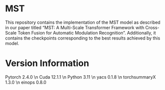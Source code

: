 # MST
This repository contains the implementation of the MST model as described in our paper titled “MST: A Multi-Scale Transformer Framework with Cross-Scale Token Fusion for Automatic Modulation Recognition”. Additionally, it contains the checkpoints corresponding to the best results achieved by this model.
# Version Information 
Pytorch 2.4.0 \n
Cuda 12.1.1 \n
Python 3.11 \n
yacs 0.1.8 \n
torchsummaryX 1.3.0 \n
einops 0.8.0
